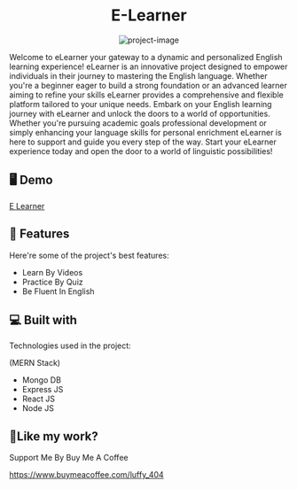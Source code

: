 <h1 align="center" id="title">E-Learner</h1>

<p align="center"><img src="https://socialify.git.ci/ExoticClub/ELearner/image?font=Jost&amp;forks=1&amp;issues=1&amp;language=1&amp;name=1&amp;owner=1&amp;pulls=1&amp;stargazers=1&amp;theme=Dark" alt="project-image"></p>

<p id="description">Welcome to eLearner your gateway to a dynamic and personalized English learning experience! eLearner is an innovative project designed to empower individuals in their journey to mastering the English language. Whether you're a beginner eager to build a strong foundation or an advanced learner aiming to refine your skills eLearner provides a comprehensive and flexible platform tailored to your unique needs. Embark on your English learning journey with eLearner and unlock the doors to a world of opportunities. Whether you're pursuing academic goals professional development or simply enhancing your language skills for personal enrichment eLearner is here to support and guide you every step of the way. Start your eLearner experience today and open the door to a world of linguistic possibilities!</p>

<h2>🖥️ Demo</h2>

[E Learner](https://rit-elearner.vercel.app/)

  
  
<h2>🤔 Features</h2>

Here're some of the project's best features:

*   Learn By Videos
*   Practice By Quiz
*   Be Fluent In English

  
<h2>💻 Built with</h2>

Technologies used in the project:

(MERN Stack)

*   Mongo DB
*   Express JS
*   React JS
*   Node JS

<h2>💖Like my work?</h2>

Support Me By Buy Me A Coffee<p>https://www.buymeacoffee.com/luffy_404</p>
